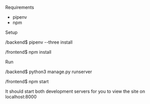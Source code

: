 Requirements
- pipenv
- npm

Setup

/backend$ pipenv --three install

/frontend$ npm install

Run

/backend$ python3 manage.py runserver

/frontend$ npm start

It should start both development servers for you to view the site on localhost:8000